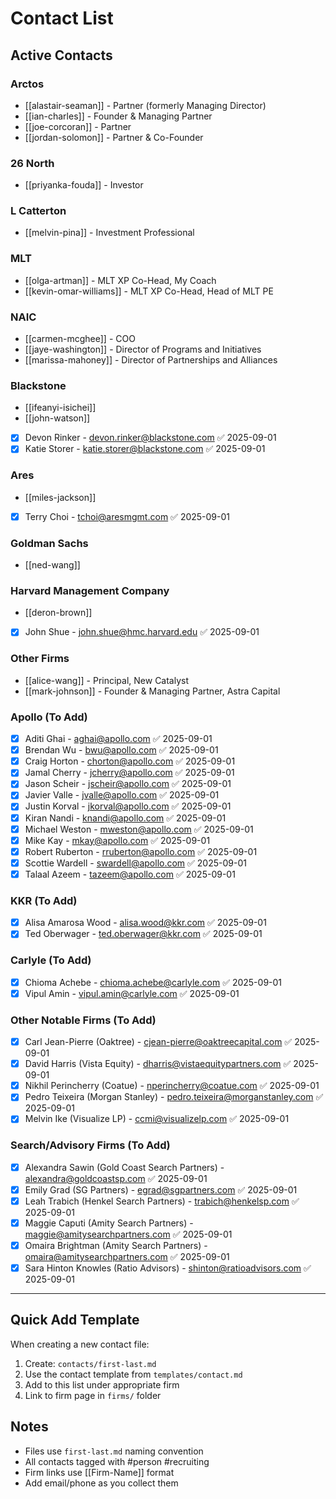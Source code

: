 # Contact List

## Active Contacts

### Arctos
- [[alastair-seaman]] - Partner (formerly Managing Director)
- [[ian-charles]] - Founder & Managing Partner
- [[joe-corcoran]] - Partner
- [[jordan-solomon]] - Partner & Co-Founder

### 26 North
- [[priyanka-fouda]] - Investor

### L Catterton
- [[melvin-pina]] - Investment Professional

### MLT
- [[olga-artman]] - MLT XP Co-Head, My Coach
- [[kevin-omar-williams]] - MLT XP Co-Head, Head of MLT PE

### NAIC
- [[carmen-mcghee]] - COO
- [[jaye-washington]] - Director of Programs and Initiatives
- [[marissa-mahoney]] - Director of Partnerships and Alliances

### Blackstone
- [[ifeanyi-isichei]]
- [[john-watson]]
- [x] Devon Rinker - devon.rinker@blackstone.com ✅ 2025-09-01
- [x] Katie Storer - katie.storer@blackstone.com ✅ 2025-09-01

### Ares
- [[miles-jackson]]
- [x] Terry Choi - tchoi@aresmgmt.com ✅ 2025-09-01

### Goldman Sachs
- [[ned-wang]]

### Harvard Management Company
- [[deron-brown]]
- [x] John Shue - john.shue@hmc.harvard.edu ✅ 2025-09-01

### Other Firms
- [[alice-wang]] - Principal, New Catalyst
- [[mark-johnson]] - Founder & Managing Partner, Astra Capital

### Apollo (To Add)
- [x] Aditi Ghai - aghai@apollo.com ✅ 2025-09-01
- [x] Brendan Wu - bwu@apollo.com ✅ 2025-09-01
- [x] Craig Horton - chorton@apollo.com ✅ 2025-09-01
- [x] Jamal Cherry - jcherry@apollo.com ✅ 2025-09-01
- [x] Jason Scheir - jscheir@apollo.com ✅ 2025-09-01
- [x] Javier Valle - jvalle@apollo.com ✅ 2025-09-01
- [x] Justin Korval - jkorval@apollo.com ✅ 2025-09-01
- [x] Kiran Nandi - knandi@apollo.com ✅ 2025-09-01
- [x] Michael Weston - mweston@apollo.com ✅ 2025-09-01
- [x] Mike Kay - mkay@apollo.com ✅ 2025-09-01
- [x] Robert Ruberton - rruberton@apollo.com ✅ 2025-09-01
- [x] Scottie Wardell - swardell@apollo.com ✅ 2025-09-01
- [x] Talaal Azeem - tazeem@apollo.com ✅ 2025-09-01

### KKR (To Add)
- [x] Alisa Amarosa Wood - alisa.wood@kkr.com ✅ 2025-09-01
- [x] Ted Oberwager - ted.oberwager@kkr.com ✅ 2025-09-01

### Carlyle (To Add)
- [x] Chioma Achebe - chioma.achebe@carlyle.com ✅ 2025-09-01
- [x] Vipul Amin - vipul.amin@carlyle.com ✅ 2025-09-01

### Other Notable Firms (To Add)
- [x] Carl Jean-Pierre (Oaktree) - cjean-pierre@oaktreecapital.com ✅ 2025-09-01
- [x] David Harris (Vista Equity) - dharris@vistaequitypartners.com ✅ 2025-09-01
- [x] Nikhil Perincherry (Coatue) - nperincherry@coatue.com ✅ 2025-09-01
- [x] Pedro Teixeira (Morgan Stanley) - pedro.teixeira@morganstanley.com ✅ 2025-09-01
- [x] Melvin Ike (Visualize LP) - ccmi@visualizelp.com ✅ 2025-09-01

### Search/Advisory Firms (To Add)
- [x] Alexandra Sawin (Gold Coast Search Partners) - alexandra@goldcoastsp.com ✅ 2025-09-01
- [x] Emily Grad (SG Partners) - egrad@sgpartners.com ✅ 2025-09-01
- [x] Leah Trabich (Henkel Search Partners) - trabich@henkelsp.com ✅ 2025-09-01
- [x] Maggie Caputi (Amity Search Partners) - maggie@amitysearchpartners.com ✅ 2025-09-01
- [x] Omaira Brightman (Amity Search Partners) - omaira@amitysearchpartners.com ✅ 2025-09-01
- [x] Sara Hinton Knowles (Ratio Advisors) - shinton@ratioadvisors.com ✅ 2025-09-01

---

## Quick Add Template
When creating a new contact file:
1. Create: `contacts/first-last.md`
2. Use the contact template from `templates/contact.md`
3. Add to this list under appropriate firm
4. Link to firm page in `firms/` folder

## Notes
- Files use `first-last.md` naming convention
- All contacts tagged with #person #recruiting
- Firm links use [[Firm-Name]] format
- Add email/phone as you collect them